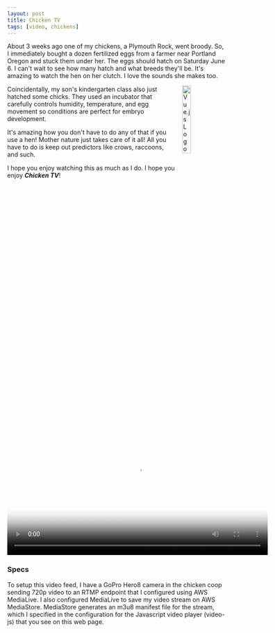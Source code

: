 ```yaml
---
layout: post
title: Chicken TV
tags: [video, chickens]
---
```


About 3 weeks ago one of my chickens, a Plymouth Rock, went broody. So, I immediately bought a dozen fertilized eggs from a farmer near Portland Oregon and stuck them under her. The eggs should hatch on Saturday June 6. I can't wait to see how many hatch and what breeds they'll be. It's amazing to watch the hen on her clutch. I love the sounds she makes too. 

<img src="http://iandow.github.io/img/chicken_incubator.jpg" width="20%" style="margin-left: 15px" align="right" alt="Vue.js Logo">

Coincidentally, my son's kindergarten class also just hatched some chicks. They used an incubator that carefully controls humidity, temperature, and egg movement so conditions are perfect for embryo development. 

It's amazing how you don't have to do any of that if you use a hen! Mother nature just takes care of it all! All you have to do is keep out predictors like crows, raccoons, and such.

I hope you enjoy watching this as much as I do. I hope you enjoy ***Chicken TV***!

<!-- CSS  -->
 <link href="https://vjs.zencdn.net/7.2.3/video-js.css" rel="stylesheet">


<!-- HTML -->
<video id='chicken-tv' class="video-js vjs-default-skin" width="600" poster="http://iandow.github.io/img/chicken_tv_poster.png" controls>
<source type="application/x-mpegURL" src="https://hctigsi3ocwd57.data.mediastore.us-east-1.amazonaws.com/Ian_gopro_test_a/main_720p30.m3u8">
</video>

### Specs

To setup this video feed, I have a GoPro Hero8 camera in the chicken coop sending 720p video to an RTMP endpoint that I configured using AWS MediaLive. I also configured MediaLive to save my video stream on AWS MediaStore. MediaStore generates an m3u8 manifest file for the stream, which I specified in the configuration for the Javascript video player (video-js) that you see on this web page.

<!-- JS code -->
<!-- If you'd like to support IE8 (for Video.js versions prior to v7) -->
<script src="https://vjs.zencdn.net/ie8/ie8-version/videojs-ie8.min.js"></script>
<script src="https://cdnjs.cloudflare.com/ajax/libs/videojs-contrib-hls/5.14.1/videojs-contrib-hls.js"></script>
<script src="https://vjs.zencdn.net/7.2.3/video.js"></script>

<script>
var player = videojs('hls-example');
player.play();
</script>